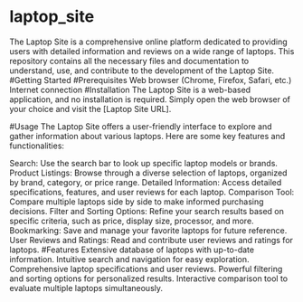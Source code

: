 # laptop_site
The Laptop Site is a comprehensive online platform dedicated to providing users with detailed information and reviews on a wide range of laptops. This repository contains all the necessary files and documentation to understand, use, and contribute to the development of the Laptop Site.
#Getting Started
#Prerequisites
Web browser (Chrome, Firefox, Safari, etc.)
Internet connection
#Installation
The Laptop Site is a web-based application, and no installation is required. Simply open the web browser of your choice and visit the [Laptop Site URL].

#Usage
The Laptop Site offers a user-friendly interface to explore and gather information about various laptops. Here are some key features and functionalities:

Search: Use the search bar to look up specific laptop models or brands.
Product Listings: Browse through a diverse selection of laptops, organized by brand, category, or price range.
Detailed Information: Access detailed specifications, features, and user reviews for each laptop.
Comparison Tool: Compare multiple laptops side by side to make informed purchasing decisions.
Filter and Sorting Options: Refine your search results based on specific criteria, such as price, display size, processor, and more.
Bookmarking: Save and manage your favorite laptops for future reference.
User Reviews and Ratings: Read and contribute user reviews and ratings for laptops.
#Features
Extensive database of laptops with up-to-date information.
Intuitive search and navigation for easy exploration.
Comprehensive laptop specifications and user reviews.
Powerful filtering and sorting options for personalized results.
Interactive comparison tool to evaluate multiple laptops simultaneously.
